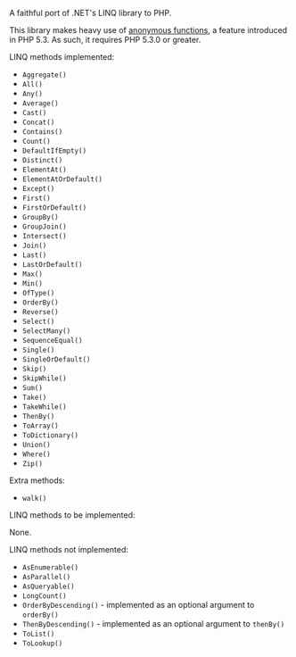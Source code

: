 A faithful port of .NET's LINQ library to PHP.

This library makes heavy use of [anonymous functions](http://php.net/manual/en/functions.anonymous.php), a feature introduced in PHP 5.3. As such, it requires PHP 5.3.0 or greater.

LINQ methods implemented:

  * `Aggregate()`
  * `All()`
  * `Any()`
  * `Average()`
  * `Cast()`
  * `Concat()`
  * `Contains()`
  * `Count()`
  * `DefaultIfEmpty()`
  * `Distinct()`
  * `ElementAt()`
  * `ElementAtOrDefault()`
  * `Except()`
  * `First()`
  * `FirstOrDefault()`
  * `GroupBy()`
  * `GroupJoin()`
  * `Intersect()`
  * `Join()`
  * `Last()`
  * `LastOrDefault()`
  * `Max()`
  * `Min()`
  * `OfType()`
  * `OrderBy()`
  * `Reverse()`
  * `Select()`
  * `SelectMany()`
  * `SequenceEqual()`
  * `Single()`
  * `SingleOrDefault()`
  * `Skip()`
  * `SkipWhile()`
  * `Sum()`
  * `Take()`
  * `TakeWhile()`
  * `ThenBy()`
  * `ToArray()`
  * `ToDictionary()`
  * `Union()`
  * `Where()`
  * `Zip()`

Extra methods:

  * `walk()`

LINQ methods to be implemented:

None.

LINQ methods not implemented:

  * `AsEnumerable()`
  * `AsParallel()`
  * `AsQueryable()`
  * `LongCount()`
  * `OrderByDescending()` - implemented as an optional argument to `orderBy()`
  * `ThenByDescending()` - implemented as an optional argument to `thenBy()`
  * `ToList()`
  * `ToLookup()`